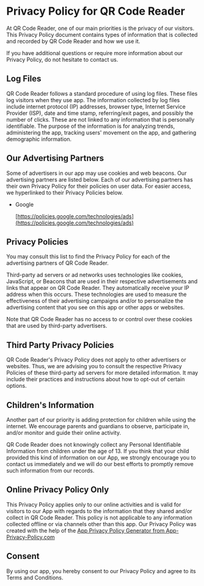 # Privacy Policy for QR Code Reader

At QR Code Reader, one of our main priorities is the privacy of our visitors. This Privacy Policy document contains types of information that is collected and recorded by QR Code Reader and how we use it.

If you have additional questions or require more information about our Privacy Policy, do not hesitate to contact us.

## Log Files

QR Code Reader follows a standard procedure of using log files. These files log visitors when they use app. The information collected by log files include internet protocol (IP) addresses, browser type, Internet Service Provider (ISP), date and time stamp, referring/exit pages, and possibly the number of clicks. These are not linked to any information that is personally identifiable. The purpose of the information is for analyzing trends, administering the app, tracking users' movement on the app, and gathering demographic information.

## Our Advertising Partners

Some of advertisers in our app may use cookies and web beacons. Our advertising partners are listed below. Each of our advertising partners has their own Privacy Policy for their policies on user data. For easier access, we hyperlinked to their Privacy Policies below.

*   Google

    [https://policies.google.com/technologies/ads](https://policies.google.com/technologies/ads)

## Privacy Policies

You may consult this list to find the Privacy Policy for each of the advertising partners of QR Code Reader.

Third-party ad servers or ad networks uses technologies like cookies, JavaScript, or Beacons that are used in their respective advertisements and links that appear on QR Code Reader. They automatically receive your IP address when this occurs. These technologies are used to measure the effectiveness of their advertising campaigns and/or to personalize the advertising content that you see on this app or other apps or websites.

Note that QR Code Reader has no access to or control over these cookies that are used by third-party advertisers.

## Third Party Privacy Policies

QR Code Reader's Privacy Policy does not apply to other advertisers or websites. Thus, we are advising you to consult the respective Privacy Policies of these third-party ad servers for more detailed information. It may include their practices and instructions about how to opt-out of certain options.

## Children's Information

Another part of our priority is adding protection for children while using the internet. We encourage parents and guardians to observe, participate in, and/or monitor and guide their online activity.

QR Code Reader does not knowingly collect any Personal Identifiable Information from children under the age of 13\. If you think that your child provided this kind of information on our App, we strongly encourage you to contact us immediately and we will do our best efforts to promptly remove such information from our records.

## Online Privacy Policy Only

This Privacy Policy applies only to our online activities and is valid for visitors to our App with regards to the information that they shared and/or collect in QR Code Reader. This policy is not applicable to any information collected offline or via channels other than this app. Our Privacy Policy was created with the help of the [App Privacy Policy Generator from App-Privacy-Policy.com](https://www.app-privacy-policy.com/app-privacy-policy-generator/)

## Consent

By using our app, you hereby consent to our Privacy Policy and agree to its Terms and Conditions.
